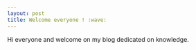 ```yaml
---
layout: post
title: Welcome everyone ! :wave:
---
```


Hi everyone and welcome on my blog dedicated on knowledge.
